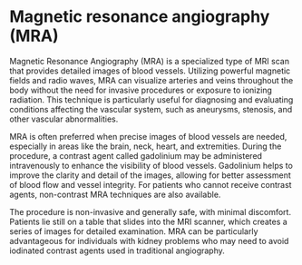 <!--
source: gpt-40
abbr: MRA
tags: imaging tests
-->

# Magnetic resonance angiography (MRA)

Magnetic Resonance Angiography (MRA) is a specialized type of MRI scan that provides detailed images of blood vessels. Utilizing powerful magnetic fields and radio waves, MRA can visualize arteries and veins throughout the body without the need for invasive procedures or exposure to ionizing radiation. This technique is particularly useful for diagnosing and evaluating conditions affecting the vascular system, such as aneurysms, stenosis, and other vascular abnormalities.

MRA is often preferred when precise images of blood vessels are needed, especially in areas like the brain, neck, heart, and extremities. During the procedure, a contrast agent called gadolinium may be administered intravenously to enhance the visibility of blood vessels. Gadolinium helps to improve the clarity and detail of the images, allowing for better assessment of blood flow and vessel integrity. For patients who cannot receive contrast agents, non-contrast MRA techniques are also available.

The procedure is non-invasive and generally safe, with minimal discomfort. Patients lie still on a table that slides into the MRI scanner, which creates a series of images for detailed examination. MRA can be particularly advantageous for individuals with kidney problems who may need to avoid iodinated contrast agents used in traditional angiography.

